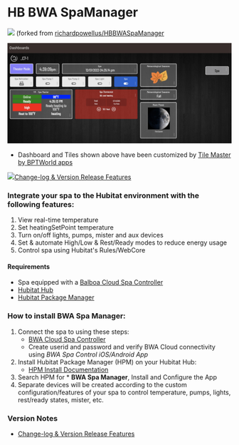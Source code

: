 # HB BWA SpaManager 
<img src="https://raw.githubusercontent.com/KurtSanders/HBBWASpaManager/master/images/hot-tub.png" width="50"> (forked from [richardpowellus/HBBWASpaManager](https://github.com/richardpowellus/HBBWASpaManager)

<img src="https://raw.githubusercontent.com/KurtSanders/HBBWASpaManager/master/images/HE dashboard screenshot-1.jpg">

* Dashboard and Tiles shown above have been customized by [Tile Master by BPTWorld apps](https://community.hubitat.com/t/release-tile-master-display-multiple-devices-that-can-be-controlled-from-the-tile/23140)

<img src="https://raw.githubusercontent.com/KurtSanders/STAmbientWeather/master/images/readme.png" width="50">[Change-log & Version Release Features](https://github.com/KurtSanders/HBBWASpaManager/wiki/Features-by-Version)

### Integrate your spa to the Hubitat environment with the following features:
1. View real-time temperature
2. Set heatingSetPoint temperature
2. Turn on/off lights, pumps, mister and aux devices
3. Set & automate High/Low & Rest/Ready modes to reduce energy usage
4. Control spa using Hubitat's Rules/WebCore

#### Requirements
- Spa equipped with a [Balboa Cloud Spa Controller](https://www.balboawatergroup.com/bwa)
- [Hubitat Hub](https://hubitat.com/)
- [Hubitat Package Manager](https://hubitatpackagemanager.hubitatcommunity.com/)

### How to install BWA Spa Manager:
1. Connect the spa to using these steps: 
	* [BWA Cloud Spa Controller](https://www.balboawatergroup.com/getdoc.cfm?id=1623)
	* Create userid and password and verify BWA Cloud connectivity using *BWA Spa Control iOS/Android App*
2. Install Hubitat Package Manager (HPM) on your Hubitat Hub: 
	* [HPM Install Documentation](https://hubitatpackagemanager.hubitatcommunity.com/)
3. Search HPM for * **BWA Spa Manager**, Install and Configure the App
4. Separate devices will be created according to the custom configuration/features of your spa to control temperature, pumps, lights, rest/ready states, mister, etc.  

### Version Notes

* [Change-log & Version Release Features](https://github.com/KurtSanders/HBBWASpaManager/wiki/Features-by-Version)

